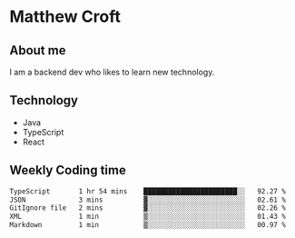 # Matthew Croft

## About me
I am a backend dev who likes to learn new technology. 

## Technology
- Java
- TypeScript
- React

## Weekly Coding time
<!--START_SECTION:waka-->

```txt
TypeScript       1 hr 54 mins    ███████████████████████░░   92.27 %
JSON             3 mins          ▓░░░░░░░░░░░░░░░░░░░░░░░░   02.61 %
GitIgnore file   2 mins          ▓░░░░░░░░░░░░░░░░░░░░░░░░   02.26 %
XML              1 min           ▒░░░░░░░░░░░░░░░░░░░░░░░░   01.43 %
Markdown         1 min           ▒░░░░░░░░░░░░░░░░░░░░░░░░   00.97 %
```

<!--END_SECTION:waka-->
